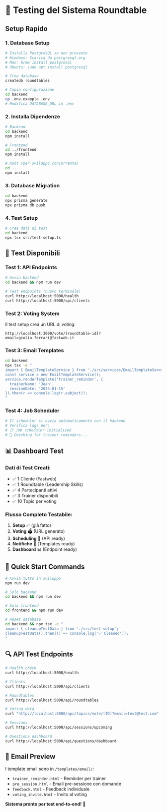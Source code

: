 # 🧪 Testing del Sistema Roundtable

## Setup Rapido

### 1. Database Setup
```bash
# Installa PostgreSQL se non presente
# Windows: Scarica da postgresql.org
# Mac: brew install postgresql
# Ubuntu: sudo apt install postgresql

# Crea database
createdb roundtables

# Copia configurazione
cd backend
cp .env.example .env
# Modifica DATABASE_URL in .env
```

### 2. Installa Dipendenze
```bash
# Backend
cd backend
npm install

# Frontend  
cd ../frontend
npm install

# Root (per sviluppo concorrente)
cd ..
npm install
```

### 3. Database Migration
```bash
cd backend
npx prisma generate
npx prisma db push
```

### 4. Test Setup
```bash
# Crea dati di test
cd backend
npx tsx src/test-setup.ts
```

## 🎯 Test Disponibili

### **Test 1: API Endpoints**
```bash
# Avvia backend
cd backend && npm run dev

# Test endpoints (nuovo terminale)
curl http://localhost:5000/health
curl http://localhost:5000/api/clients
```

### **Test 2: Voting System** 
Il test setup crea un URL di voting:
```
http://localhost:3000/vote/[roundtable-id]?email=giulia.ferrari@fastweb.it
```

### **Test 3: Email Templates**
```bash
cd backend
npx tsx -e "
import { EmailTemplateService } from './src/services/EmailTemplateService';
const service = new EmailTemplateService();
service.renderTemplate('trainer_reminder', {
  trainerName: 'Jean',
  sessionDate: '2024-01-15'
}).then(r => console.log(r.subject));
"
```

### **Test 4: Job Scheduler**
```bash
# Il scheduler si avvia automaticamente con il backend
# Verifica logs per:
# 🕐 Job scheduler initialized
# 🔔 Checking for trainer reminders...
```

## 📊 Dashboard Test

### **Dati di Test Creati:**
- ✅ 1 Cliente (Fastweb)
- ✅ 1 Roundtable (Leadership Skills) 
- ✅ 4 Partecipanti attivi
- ✅ 3 Trainer disponibili
- ✅ 10 Topic per voting

### **Flusso Completo Testabile:**
1. **Setup** ✅ (già fatto)
2. **Voting** 🗳️ (URL generato)
3. **Scheduling** 📅 (API ready)
4. **Notifiche** 📧 (Templates ready)
5. **Dashboard** 📊 (Endpoint ready)

## 🚀 Quick Start Commands

```bash
# Avvia tutto in sviluppo
npm run dev

# Solo backend
cd backend && npm run dev

# Solo frontend  
cd frontend && npm run dev

# Reset database
cd backend && npx tsx -e "
import { cleanupTestData } from './src/test-setup';
cleanupTestData().then(() => console.log('✅ Cleaned'));
"
```

## 🔍 API Test Endpoints

```bash
# Health check
curl http://localhost:5000/health

# Clients
curl http://localhost:5000/api/clients

# Roundtables
curl http://localhost:5000/api/roundtables

# Voting data
curl "http://localhost:5000/api/topics/vote/[ID]?email=test@test.com"

# Sessions
curl http://localhost:5000/api/sessions/upcoming

# Questions dashboard  
curl http://localhost:5000/api/questions/dashboard
```

## 📧 Email Preview

I template email sono in `/templates/email/`:
- `trainer_reminder.html` - Reminder per trainer
- `pre_session.html` - Email pre-sessione con domande  
- `feedback.html` - Feedback individuale
- `voting_invite.html` - Invito al voting

**Sistema pronto per test end-to-end!** 🎉